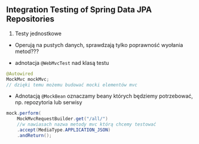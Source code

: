 ## Integration Testing of Spring Data JPA Repositories

1. Testy jednostkowe

-	Operują na pustych danych, sprawdzają tylko
	poprawność wyołania metod???

-	adnotacja `@WebMvcTest` nad klasą testu
```java
@Autowired
MockMvc mockMvc;
// dzięki temu możemu budować mocki elementów mvc
```

-	Adnotacją `@MockBean` oznaczamy beany których będziemy potrzebować,
	np. repozytoria lub serwisy
```java
mock.perform(
	MockMvcRequestBuilder.get("/all/")
	//w nawiasach nazwa metody mvc którą chcemy testować
	.accept(MediaType.APPLICATION_JSON)
    .andReturn();
```
